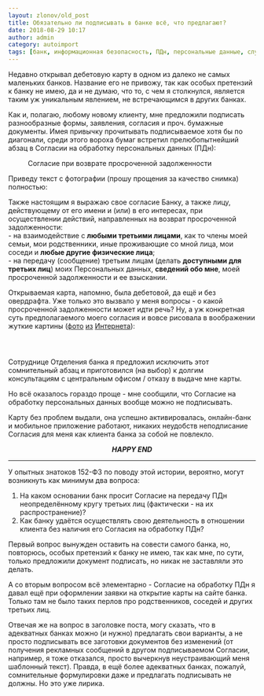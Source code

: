 ```yaml
---
layout: zlonov/old_post
title: Обязательно ли подписывать в банке всё, что предлагают?
date: 2018-08-29 10:17
author: admin
category: autoimport
tags: [банк, информационная безопасность, ПДн, персональные данные, случай из жизни, согласие]
---
```


Недавно открывал дебетовую карту в одном из далеко не самых маленьких банков. Название его не привожу, так как особых претензий к банку не имею, да и не думаю, что то, с чем я столкнулся, является таким уж уникальным явлением, не встречающимся в других банках.



Как и, полагаю, любому новому клиенту, мне предложили подписать разнообразные формы, заявления, согласия и проч. бумажные документы. Имея привычку прочитывать подписываемое хотя бы по диагонали, среди этого вороха бумаг встретил прелюбопытнейший абзац в Согласии на обработку персональных данных (ПДн):


<!-- wp:image {"id":72597,"align":"center"} -->
<div class="wp-block-image"><figure class="aligncenter"><img src="https://i0.wp.com/zlonov.ru/wp-content/uploads/Согласие-для-банка.jpg?fit=1024%2C246&amp;ssl=1" alt="" class="wp-image-72597"/><figcaption>Согласие при возврате просроченной задолженности</figcaption></figure></div>
<!-- /wp:image -->


Приведу текст с фотографии (прошу прощения за качество снимка) полностью:



Также настоящим я выражаю свое согласие Банку, а также лицу, действующему от его имени и (или) в его интересах, при осуществлении действий, направленных на возврат просроченной задолженности:<br />- на взаимодействие с&nbsp;<strong>любыми третьими лицами</strong>, как то члены моей семьи, мои родственники, иные проживающие со мной лица, мои соседи и&nbsp;<strong>любые другие физические лица</strong>;<br />- на передачу (сообщение) третьим лицам (делать&nbsp;<strong>доступными для третьих лиц</strong>) моих Персональных данных,&nbsp;<strong>сведений обо мне</strong>, моей просроченной задолженности и ее взыскании.



Открываемая карта, напомню, была дебетовой, да ещё и без овердрафта. Уже только это вызвало у меня вопросы - о какой просроченной задолженности может идти речь? Ну, а уж конкретная суть предполагаемого моего согласия и вовсе рисовала в воображении жуткие картины (<a href="https://www.sarinform.ru/index.php?q=news/2016/01/15/148992">фото</a>&nbsp;<a href="http://krasnoarmejsk.org/201507012550/Proisshestviya/podezd-poplatilsja-za-dolzhnika.html">из</a>&nbsp;<a href="https://interesnosti.mediasole.ru/kollektory_vyhodyat_na_novyy_uroven">Интернета</a>):


<!-- wp:jetpack/tiled-gallery {"ids":[72598,72599,72600]} -->
<div class="wp-block-jetpack-tiled-gallery aligncenter is-style-rectangular"><div class="tiled-gallery__gallery"><div class="tiled-gallery__row"><div class="tiled-gallery__col"><figure class="tiled-gallery__item"><img alt="" data-height="579" data-id="72598" data-link="https://zlonov.ru/%d0%bd%d0%be%d0%b2%d0%b0%d1%8f-%d0%b7%d0%b0%d0%bf%d0%b8%d1%81%d1%8c-%d0%b2-%d0%b1%d0%bb%d0%be%d0%b3%d0%b5-%d0%be%d0%b1%d1%8f%d0%b7%d0%b0%d1%82%d0%b5%d0%bb%d1%8c%d0%bd%d0%be-%d0%bb%d0%b8-%d0%bf%d0%be/%d0%b2%d0%b5%d1%80%d0%bd%d0%b8-%d0%b4%d0%be%d0%bb%d0%b3-3/" data-url="/assets/uploads/Верни-долг-3.jpg" data-width="772" src="https://i1.wp.com/zlonov.ru/wp-content/uploads/Верни-долг-3.jpg?ssl=1"/></figure></div><div class="tiled-gallery__col"><figure class="tiled-gallery__item"><img alt="" data-height="579" data-id="72599" data-link="https://zlonov.ru/%d0%bd%d0%be%d0%b2%d0%b0%d1%8f-%d0%b7%d0%b0%d0%bf%d0%b8%d1%81%d1%8c-%d0%b2-%d0%b1%d0%bb%d0%be%d0%b3%d0%b5-%d0%be%d0%b1%d1%8f%d0%b7%d0%b0%d1%82%d0%b5%d0%bb%d1%8c%d0%bd%d0%be-%d0%bb%d0%b8-%d0%bf%d0%be/%d0%b2%d0%b5%d1%80%d0%bd%d0%b8-%d0%b4%d0%be%d0%bb%d0%b3-2/" data-url="/assets/uploads/Верни-долг-2.jpg" data-width="772" src="https://i1.wp.com/zlonov.ru/wp-content/uploads/Верни-долг-2.jpg?ssl=1"/></figure><figure class="tiled-gallery__item"><img alt="" data-height="579" data-id="72600" data-link="https://zlonov.ru/%d0%bd%d0%be%d0%b2%d0%b0%d1%8f-%d0%b7%d0%b0%d0%bf%d0%b8%d1%81%d1%8c-%d0%b2-%d0%b1%d0%bb%d0%be%d0%b3%d0%b5-%d0%be%d0%b1%d1%8f%d0%b7%d0%b0%d1%82%d0%b5%d0%bb%d1%8c%d0%bd%d0%be-%d0%bb%d0%b8-%d0%bf%d0%be/%d0%b2%d0%b5%d1%80%d0%bd%d0%b8-%d0%b4%d0%be%d0%bb%d0%b3-1/" data-url="/assets/uploads/Верни-долг-1.jpg" data-width="772" src="https://i0.wp.com/zlonov.ru/wp-content/uploads/Верни-долг-1.jpg?ssl=1"/></figure></div></div></div></div>
<!-- /wp:jetpack/tiled-gallery -->


Сотруднице Отделения банка я предложил исключить этот сомнительный абзац и приготовился (на выбор) к долгим консультациям с центральным офисом / отказу в выдаче мне карты.



Но всё оказалось гораздо проще - мне сообщили, что Согласие на обработку персональных данных вообще можно не подписывать.



Карту без проблем выдали, она успешно активировалась, онлайн-банк и мобильное приложение работают, никаких неудобств неподписание Согласия для меня как клиента банка за собой не повлекло.


<!-- wp:paragraph {"align":"center"} -->
<p style="text-align:center"><strong><em>HAPPY END</em></strong>


<!-- wp:separator -->
<hr class="wp-block-separator"/>
<!-- /wp:separator -->


У опытных знатоков 152-ФЗ по поводу этой истории, вероятно, могут возникнуть как минимум два вопроса:


<!-- wp:list {"ordered":true} -->
<ol><li>На каком основании банк просит Согласие на передачу ПДн неопределённому кругу третьих лиц (фактически - на их распространение)?</li><li>Как банку удаётся осуществлять свою деятельность в отношении клиента без наличия его Согласия на обработку ПДн?</li></ol>



Первый вопрос вынужден оставить на совести самого банка, но, повторюсь, особых претензий к банку не имею, так как мне, по сути, только предложили документ подписать, но никак не заставляли это делать.



А со вторым вопросом всё элементарно - Согласие на обработку ПДн я давал ещё при оформлении заявки на открытие карты на сайте банка. Только там не было таких перлов про родственников, соседей и других третьих лиц.



Отвечая же на вопрос в заголовке поста, могу сказать, что в адекватных банках можно (и нужно) предлагать свои варианты, а не просто подписывать все заготовки документов без изменений (от получения рекламных сообщений в другом подписываемом Согласии, например, я тоже отказался, просто вычеркнув неустраивающий меня шаблонный текст). Правда, в ещё более адекватных банках, пожалуй, сомнительные формулировки даже и предлагать подписывать не должны. Но это уже лирика.

